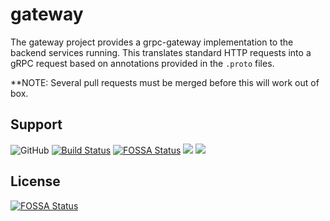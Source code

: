 # gateway

The gateway project provides a grpc-gateway implementation to the backend services running.
This translates standard HTTP requests into a gRPC request based on annotations provided in the `.proto` files.

**NOTE: Several pull requests must be merged before this will work out of box.

## Support

![GitHub](https://img.shields.io/github/license/deps-cloud/gateway.svg)
[![Build Status](https://travis-ci.com/deps-cloud/gateway.svg?branch=master)](https://travis-ci.com/deps-cloud/gateway)
[![FOSSA Status](https://app.fossa.io/api/projects/git%2Bgithub.com%2Fdeps-cloud%2Fgateway.svg?type=shield)](https://app.fossa.io/projects/git%2Bgithub.com%2Fdeps-cloud%2Fgateway?ref=badge_shield)
[![](https://images.microbadger.com/badges/image/depscloud/gateway.svg)](https://microbadger.com/images/depscloud/gateway)
[![](https://images.microbadger.com/badges/version/depscloud/gateway.svg)](https://microbadger.com/images/depscloud/gateway)


## License
[![FOSSA Status](https://app.fossa.io/api/projects/git%2Bgithub.com%2Fdeps-cloud%2Fgateway.svg?type=large)](https://app.fossa.io/projects/git%2Bgithub.com%2Fdeps-cloud%2Fgateway?ref=badge_large)